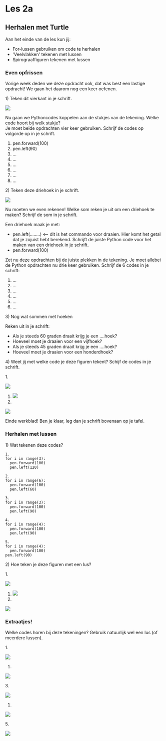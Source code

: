 # Les 2a

## Herhalen met Turtle

Aan het einde van de les kun jij:

* For-lussen gebruiken om code te herhalen
* 'Veelvlakken' tekenen met lussen
* Spirograaffiguren tekenen met lussen

### Even opfrissen

Vorige week deden we deze opdracht ook, dat was best een lastige opdracht! We gaan het daarom nog een keer oefenen.

1\) Teken dit vierkant in je schrift.

![](<../../.gitbook/assets/image-20190322135329083 (3) (3) (3) (3) (3) (3) (3) (2).png>)

Nu gaan we Pythoncodes koppelen aan de stukjes van de tekening. Welke code hoort bij welk stukje?\
Je moet beide opdrachten vier keer gebruiken. Schrijf de codes op volgorde op in je schrift.

1. pen.forward(100)
2. pen.left(90)
3. ...
4. ...
5. ...
6. ...
7. ...
8. ...

​​2) Teken deze driehoek in je schrift.

![](<../../.gitbook/assets/image-20190322135525607 (3) (3) (3) (3) (3) (3) (3) (2).png>)

Nu moeten we even rekenen! Welke som reken je uit om een driehoek te maken? Schrijf de som in je schrift.

Een driehoek maak je met:

* pen.left(……..) <— dit is het commando voor draaien. Hier komt het getal dat je zojuist hebt berekend. Schrijft de juiste Python code voor het maken van een driehoek in je schrift.
* pen.forward(100)

Zet nu deze opdrachten bij de juiste plekken in de tekening. Je moet allebei de Python opdrachten nu drie keer gebruiken. Schrijf de 6 codes in je schrift:

1. ...
2. ...
3. ...
4. ...
5. ...
6. ...

3\) Nog wat sommen met hoeken

Reken uit in je schrift:

* Als je steeds 60 graden draait krijg je een ….hoek?
* Hoeveel moet je draaien voor een vijfhoek?
* Als je steeds 45 graden draait krijg je een ….hoek?
* Hoeveel moet je draaien voor een honderdhoek?

4\) Weet jij met welke code je deze figuren tekent? Schijf de codes in je schrift.

1\.

![](../../.gitbook/assets/image.png)

1. ![](<../../.gitbook/assets/image (1).png>)
2.

![](<../../.gitbook/assets/image (2).png>)

Einde werkblad! Ben je klaar, leg dan je schrift bovenaan op je tafel.​​

### Herhalen met lussen

1\) Wat tekenen deze codes?

```
1.
for i in range(3):
  pen.forward(100)
  pen.left(120)
```

```
2.
for i in range(6):
  pen.forward(100)
  pen.left(60)
```

```
3.
for i in range(3):
  pen.forward(100)
  pen.left(90)
```

```
4.
for i in range(4):
  pen.forward(100)
  pen.left(90)
```

```
5.
for i in range(4):
  pen.forward(100)
pen.left(90)
```

2\) Hoe teken je deze figuren met een lus?

1\.

![](<../../.gitbook/assets/image-20190322150806389 (2) (2) (2) (2) (2) (2) (2) (1).png>)

1. ![](<../../.gitbook/assets/image-20190322150743162 (1).png>)
2.

![](<../../.gitbook/assets/image-20190322151013930 (3) (3) (3) (2) (2).png>)

### Extraatjes!

Welke codes horen bij deze tekeningen? Gebruik natuurlijk wel een lus (of meerdere lussen).

1\.

![](../../.gitbook/assets/image-20190322150946880.png)

1.

![](<../../.gitbook/assets/image-20190322151224232 (1) (2).png>)

3\.

![](<../../.gitbook/assets/image-20190318125810948 (5) (5) (2) (4).png>)

1.

![](<../../.gitbook/assets/image-20190318130606702 (3) (3) (3) (3) (3) (3) (3) (2).png>)

5\.

![](<../../.gitbook/assets/image-20190322151500039 (1) (1) (1) (1) (1) (1) (1).png>)
